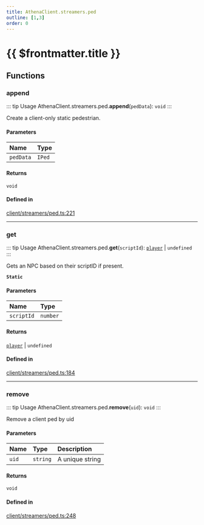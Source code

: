```yaml
---
title: AthenaClient.streamers.ped
outline: [1,3]
order: 0
---
```


# {{ $frontmatter.title }}


## Functions

### append

::: tip Usage
AthenaClient.streamers.ped.**append**(`pedData`): `void`
:::

Create a client-only static pedestrian.

#### Parameters

| Name | Type |
| :------ | :------ |
| `pedData` | `IPed` |

#### Returns

`void`

#### Defined in

[client/streamers/ped.ts:221](https://github.com/Stuyk/altv-athena/blob/6e181c5/src/core/client/streamers/ped.ts#L221)

___

### get

::: tip Usage
AthenaClient.streamers.ped.**get**(`scriptId`): [`player`](server_config.md#player) \| `undefined`
:::

Gets an NPC based on their scriptID if present.

**`Static`**

#### Parameters

| Name | Type |
| :------ | :------ |
| `scriptId` | `number` |

#### Returns

[`player`](server_config.md#player) \| `undefined`

#### Defined in

[client/streamers/ped.ts:184](https://github.com/Stuyk/altv-athena/blob/6e181c5/src/core/client/streamers/ped.ts#L184)

___

### remove

::: tip Usage
AthenaClient.streamers.ped.**remove**(`uid`): `void`
:::

Remove a client ped by uid

#### Parameters

| Name | Type | Description |
| :------ | :------ | :------ |
| `uid` | `string` | A unique string |

#### Returns

`void`

#### Defined in

[client/streamers/ped.ts:248](https://github.com/Stuyk/altv-athena/blob/6e181c5/src/core/client/streamers/ped.ts#L248)
